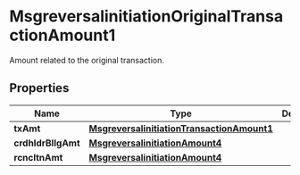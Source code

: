 

# MsgreversalinitiationOriginalTransactionAmount1

Amount related to the original transaction.

## Properties

| Name | Type | Description | Notes |
|------------ | ------------- | ------------- | -------------|
|**txAmt** | [**MsgreversalinitiationTransactionAmount1**](MsgreversalinitiationTransactionAmount1.md) |  |  [optional] |
|**crdhldrBllgAmt** | [**MsgreversalinitiationAmount4**](MsgreversalinitiationAmount4.md) |  |  [optional] |
|**rcncltnAmt** | [**MsgreversalinitiationAmount4**](MsgreversalinitiationAmount4.md) |  |  [optional] |



